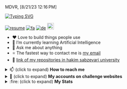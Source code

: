 MDVR, [8/21/23 12:16 PM]
<!-- # <img src="https://raw.githubusercontent.com/MartinHeinz/MartinHeinz/master/wave.gif" width="40px"> Hi, I’m Rahmat! -->

[![Typing SVG](https://readme-typing-svg.demolab.com?font=Fira+Code&size=36&pause=1000&color=34F500&vCenter=true&width=435&height=45&lines=%F0%9F%91%8B+Hi%2C+I'm+Rahmat!+;I+love+AI+%E2%9D%A4%EF%B8%8F;Junior+Back-end+dev.;Always+learning+%F0%9F%A4%96)](https://git.io/typing-svg)

[![resume](https://img.shields.io/badge/download-resume-blue.svg)](https://github.com/EnAnsari/EnAnsari/releases/download/0/ansari-resume.pdf)
[![fa](https://img.shields.io/badge/language-Persian-red.svg)](https://github.com/EnAnsari/EnAnsari)
[![de](https://img.shields.io/badge/language-Deutsch-yellow.svg)](https://github.com/EnAnsari/EnAnsari)
<a href="https://www.instagram.com/abhisheknaiidu/">
  <img alt="Rahmat's Instagram" width="22px" src="https://raw.githubusercontent.com/hussainweb/hussainweb/main/icons/instagram.png" /></a>

<!-- ![](https://visitor-badge.glitch.me/badge?page_id=enansari.enansari) -->
<!--
<a href="https://twitter.com/enansari0">
  <img alt="Rahmat | Twitter" width="22px" src="https://raw.githubusercontent.com/peterthehan/peterthehan/master/assets/twitter.svg" /></a>
<a href="https://www.linkedin.com/in/enansari/">
  <img alt="Rahmat's LinkedIN" width="22px" src="https://raw.githubusercontent.com/peterthehan/peterthehan/master/assets/linkedin.svg" /></a>
-->

<!-- 👀 I’m interested in mathematics -->

- ❤️ Love to build things people use
- 🌱 I’m currently learning Artificial Intelligence
- 💬 Ask me about anything
- ⭐️ The fastest way to contact me is <a href="mailto:Rahmat2022a@gmail.com">my email</a>
- 🔗 <a href="https://github.com/EnAnsari/EnAnsari/blob/main/list-of-hsu.md">link of my repositories in hakim sabzevari university</a>

<!-- <a href="https://discord.gg/XTW52Kt">
  <img alt="Rahmat's Discord" width="22px" src="https://raw.githubusercontent.com/peterthehan/peterthehan/master/assets/discord.svg" /></a> -->
  
<details><summary>📫 (click to expand) <strong>How to reach me</strong></summary>
  <br>

MDVR, [8/21/23 12:16 PM]
<div id="badges">
  <a href="mailto:En.Ansari@outlook.com">
    <img src="https://img.shields.io/badge/seconond%20Email:%20En.Ansari@outlook.com-cyan?style=for-the-badge&logo=microsoft&logoColor=white" alt="outlook Badge"/></a>
  <br><a href="https://t.me/EnAnsari">
    <img src="https://img.shields.io/badge/Telegram:%20@EnAnsari-blue?style=for-the-badge&logo=telegram&logoColor=white" alt="Telegram Badge"/></a>
  <a href="https://gitlab.com/EnAnsari">
    <img src="https://img.shields.io/badge/gitlab-yellow?style=for-the-badge&logo=gitlab&logoColor=white" alt="gitlab Badge"/></a>
  <a href="https://stackoverflow.com/users/19568559/rahmat">
    <img src="https://img.shields.io/badge/stackoverflow-yellow?style=for-the-badge&logo=stackoverflow&logoColor=white" alt="Stackoverflow Badge"/></a>
  <a href="https://bitbucket.org/enansari/">
    <img src="https://img.shields.io/badge/bitbucket-blue?style=for-the-badge&logo=bitbucket&logoColor=white" alt="bitbucket Badge"/></a>
  <a href="https://www.reddit.com/user/EnAnsari">
    <img src="https://img.shields.io/badge/reddit-red?style=for-the-badge&logo=reddit&logoColor=white" alt="reddit Badge"/></a>
  <a href="https://join.skype.com/invite/IKXNXJE5Wa0z">
    <img src="https://img.shields.io/badge/Skype-blue?style=for-the-badge&logo=skype&logoColor=white" alt="Skype Badge"/></a>
  <a href="https://www.twitch.tv/enansari">
    <img src="https://img.shields.io/badge/twitch-purple?style=for-the-badge&logo=twitch&logoColor=white" alt="twitch Badge"/></a>
  <a href="https://www.quora.com/profile/EnAnsari">
    <img src="https://img.shields.io/badge/quora-red?style=for-the-badge&logo=quora&logoColor=white" alt="Quora Badge"/></a>
  <a href="https://virgool.io/@EnAnsari">
    <img src="https://img.shields.io/badge/virgool-purple?style=for-the-badge&logo=virgool&logoColor=white" alt="virgool Badge"/></a>
  <a href="https://www.pinterest.com/EnAnsari/">
    <img src="https://img.shields.io/badge/pinterest-red?style=for-the-badge&logo=pinterest&logoColor=white" alt="pinterest Badge"/></a>
</div>
</details>
<details><summary>👾 (click to expand) <strong>My accounts on challenge websites</strong></summary>
  <br>
<div id="badges">
  <a href="https://quera.org/profile/EnAnsari">
    <img src="https://img.shields.io/badge/quera-blue?style=for-the-badge&logo=q&logoColor=white" alt="Quera Badge"/></a>
  <a href="https://codeforces.com/profile/EnAnsari">
    <img src="https://img.shields.io/badge/Codeforces-yellow?style=for-the-badge&logo=codeforces&logoColor=white" alt="Codeforces Badge"/></a>
  <a href="https://www.codechef.com/users/enansari">
    <img src="https://img.shields.io/badge/codechef-orange?style=for-the-badge&logo=codechef&logoColor=white" alt="codechef Badge"/></a>
  <a href="https://www.topcoder.com/members/enansari">
    <img src="https://img.shields.io/badge/topcoder-purple?style=for-the-badge&logo=topcoder&logoColor=white" alt="topcoder Badge"/></a>
  <a href="https://www.hackerearth.com/@EnAnsari">
    <img src="https://img.shields.io/badge/hackerearth-navy?style=for-the-badge&logo=hackerearth&logoColor=white" alt="hackerearth Badge"/></a>
  <a href="https://www.hackerrank.com/EnAnsari">
    <img src="https://img.shields.io/badge/hackerrank-green?style=for-the-badge&logo=hackerrank&logoColor=white" alt="hackerrank Badge"/></a>
  <a href="https://leetcode.com/EnAnsari/">
    <img src="https://img.shields.io/badge/leetcode-yellow?style=for-the-badge&logo=leetcode&logoColor=white" alt="leetcode Badge"/></a>
  <a href="https://www.spoj.com/users/enansari/">
    <img src="https://img.shields.io/badge/spoj-blue?style=for-the-badge&logo=spoj&logoColor=white" alt="spoj Badge"/></a>
  <a href="https://coderbyte.com/profile/EnAnsari">
    <img src="https://img.shields.io/badge/coderbyte-aqua?style=for-the-badge&logo=x&logoColor=white" alt="coderbyte Badge"/></a>
  <br>
  <a href="https://projecteuler.net/friends">
    <img src="https://img.shields.io/badge/My%20Key%20in%20Project%20Euler:-orange?style=for-the-badge&logo=projecteuler&logoColor=white" alt="project euler Badge"/></a>

MDVR, [8/21/23 12:16 PM]
1978636_d6UqNoksw41nPuVqKx7rw2JzhDf1B9Tl
</div>

</details>

<details><summary> :fire: (click to expand) <strong>My Stats</strong></summary>
<br>
  
<!-- [![GitHub Streak](http://github-readme-streak-stats.herokuapp.com?user=EnAnsari&theme=dark&background=000000)](https://git.io/streak-stats)<br> -->
![Rahmat's github stats](https://github-readme-stats.vercel.app/api?username=enansari&show_icons=true&theme=gotham) <br> 
[![Top Langs](https://github-readme-stats.vercel.app/api/top-langs/?username=enansari&theme=gotham&layout=compact)](https://github.com/enansari/enansari)<br>

</details>
<!-- copyright 2022, 2023 EnAnsari -->
